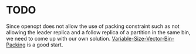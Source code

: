 # TODO

Since openopt does not allow the use of packing constraint such as not allowing the leader replica and a follow replica of a partition in the same bin, we need to come up with our own solution. [Variable-Size-Vector-Bin-Packing](https://github.com/mgabay/Variable-Size-Vector-Bin-Packing) is a good start.